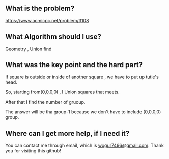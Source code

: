## What is the problem?

<https://www.acmicpc.net/problem/3108>

## What Algorithm should I use?

Geometry , Union find

## What was the key point and the hard part?

If square is outside or inside of another square , we have to put up tutle's head.

So, starting from(0,0,0,0) , I Union squares that meets.

After that I find the number of gruoup.

The answer will be tha group-1 because we don't have to include (0,0,0,0) group.

## Where can I get more help, if I need it?

You can contact me through email, which is wogur7496@gmail.com.
Thank you for visiting this github!

